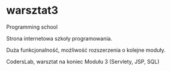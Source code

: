 # warsztat3
Programming school

Strona internetowa szkoły programowania. 

Duża funkcjonalność, możliwość rozszerzenia o kolejne moduły.

CodersLab, warsztat na koniec Modułu 3 (Servlety, JSP, SQL)

